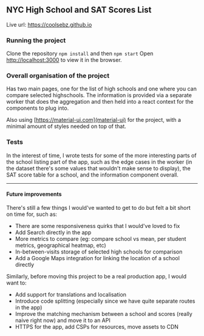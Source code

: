 ## NYC High School and SAT Scores List


Live url: https://coolsebz.github.io

### Running the project

Clone the repository
`npm install` and then `npm start`
Open [http://localhost:3000](http://localhost:3000) to view it in the browser.

### Overall organisation of the project

Has two main pages, one for the list of high schools and one where you can compare selected highschools.
The information is provided via a separate worker that does the aggregation and then held into a react context for the components to plug into.

Also using [https://material-ui.com](material-ui) for the project, with a minimal amount of styles needed on top of that.

### Tests

In the interest of time, I wrote tests for some of the more interesting parts of the school listing part of the app, such as the edge cases in the worker (in the dataset there's some values that wouldn't make sense to display), the SAT score table for a school, and the information component overall.

---

#### Future improvements

There's still a few things I would've wanted to get to do but felt a bit short on time for, such as:
- There are some responsiveness quirks that I would've loved to fix
- Add Search directly in the app
- More metrics to compare (eg: compare school vs mean, per student metrics, geographical heatmap, etc)
- In-between-visits storage of selected high schools for comparison
- Add a Google Maps integration for linking the location of a school directly

Similarly, before moving this project to be a real production app, I would want to:
- Add support for translations and localisation
- Introduce code splitting (especially since we have quite separate routes in the app)
- Improve the matching mechanism between a school and scores (really naive right now) and move it to an API
- HTTPS for the app, add CSPs for resources, move assets to CDN
